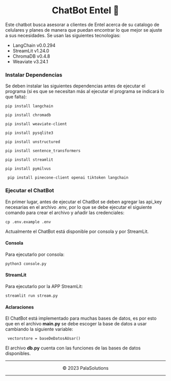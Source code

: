 <h1 style="text-align: center;">ChatBot Entel 📱</h1>
Este chatbot busca asesorar a clientes de Entel acerca de su catalogo de celulares y planes de manera que puedan encontrar lo que mejor se ajuste a sus necesidades.
Se usan las siguientes tecnologias:

- LangChain v0.0.294
- StreamLit v1.24.0
- ChromaDB v0.4.8
- Weaviate v3.24.1

### Instalar Dependencias 
Se deben instalar las siguientes dependencias antes de ejecutar el programa (si es que se necesitan más al ejecutar el programa se indicará lo que falta): 

`` pip install langchain ``

`` pip install chromadb ``

`` pip install weaviate-client ``

`` pip install pysqlite3 ``

`` pip install unstructured ``

`` pip install sentence_transformers ``

`` pip install streamlit ``

`` pip install pymilvus ``

`` pip install pinecone-client openai tiktoken langchain``
### Ejecutar el ChatBot

En primer lugar, antes de ejecutar el ChatBot se deben agregar las api_key necesarias en el archivo .env, por lo que se debe ejecutar el siguiente comando para crear el archivo y  añadir las credenciales:

`` cp .env.example .env ``

Actualmente el ChatBot está disponible por consola y por StreamLit.

#### Consola

Para ejecutarlo por consola:

`` python3 console.py ``

#### StreamLit

Para ejecutarlo por la APP StreamLit:

`` streamlit run stream.py ``

#### Aclaraciones 
El ChatBot está implementado para muchas bases de datos, es por esto que en el archivo **main.py** se debe escoger la base de datos a usar cambiando la siguiente variable:

`` vectorstore = baseDeDatosAUsar()``

El archivo **db.py** cuenta con las funciones de las bases de datos disponibles.

<hr>
<p style="text-align: center;">© 2023 PalaSolutions</p>
<hr>